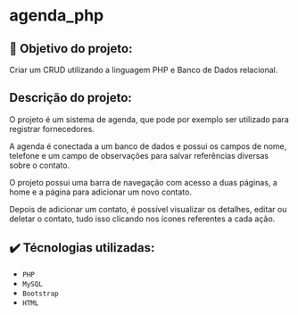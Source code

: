 # agenda_php

## :dart: Objetivo do projeto:

Criar um CRUD utilizando a linguagem PHP e Banco de Dados relacional.

## Descrição do projeto:

O projeto é um sistema de agenda, que pode por exemplo ser utilizado para registrar fornecedores.

A agenda é conectada a um banco de dados e possui os campos de nome, telefone e um campo de observações para salvar referências diversas sobre o contato.

O projeto possui uma barra de navegação com acesso a duas páginas, a home e a página para adicionar um novo contato.

Depois de adicionar um contato, é possível visualizar os detalhes, editar ou deletar o contato, tudo isso clicando nos ícones referentes a cada ação.

## :heavy_check_mark: Técnologias utilizadas:

- `PHP`
- `MySQL`
- `Bootstrap`
- `HTML`
